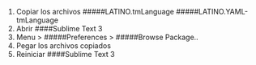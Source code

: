1. Copiar los archivos #####LATINO.tmLanguage #####LATINO.YAML-tmLanguage
2. Abrir ####Sublime Text 3
3. Menu > #####Preferences > #####Browse Package..
4. Pegar los archivos copiados
5. Reiniciar ####Sublime Text 3
